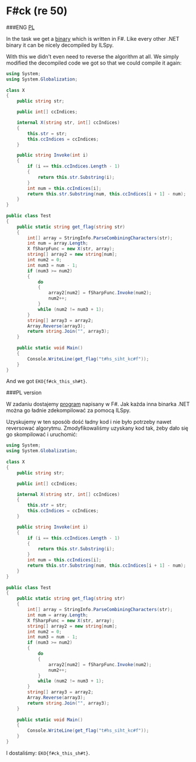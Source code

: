 # F#ck (re 50)


###ENG
[PL](#pl-version)

In the task we get a [binary](FlagGenerator.exe) which is written in F#.
Like every other .NET binary it can be nicely decompiled by ILSpy.

With this we didn't even need to reverse the algorithm at all.
We simply modified the decompiled code we got so that we could compile it again:

```csharp
using System;
using System.Globalization;
 
class X
{
	public string str;

	public int[] ccIndices;

	internal X(string str, int[] ccIndices)
	{
		this.str = str;
		this.ccIndices = ccIndices;
	}

	public string Invoke(int i)
	{
		if (i == this.ccIndices.Length - 1)
		{
			return this.str.Substring(i);
		}
		int num = this.ccIndices[i];
		return this.str.Substring(num, this.ccIndices[i + 1] - num);
	}
}
 
public class Test
{
	public static string get_flag(string str)
	{
		int[] array = StringInfo.ParseCombiningCharacters(str);
		int num = array.Length;
		X fSharpFunc = new X(str, array);
		string[] array2 = new string[num];
		int num2 = 0;
		int num3 = num - 1;
		if (num3 >= num2)
		{
			do
			{
				array2[num2] = fSharpFunc.Invoke(num2);
				num2++;
			}
			while (num2 != num3 + 1);
		}
		string[] array3 = array2;
		Array.Reverse(array3);
		return string.Join("", array3);
	}
 
	public static void Main()
	{
		Console.WriteLine(get_flag("t#hs_siht_kc#f"));
	}
}
```

And we got `EKO{f#ck_this_sh#t}`.

###PL version

W zadaniu dostajemy [program](FlagGenerator.exe) napisany w F#.
Jak każda inna binarka .NET można go ładnie zdekompilować za pomocą ILSpy.

Uzyskujemy w ten sposób dość ładny kod i nie było potrzeby nawet reversować algorytmu.
Zmodyfikowaliśmy uzyskany kod tak, żeby dało się go skompilować i uruchomić:


```csharp
using System;
using System.Globalization;
 
class X
{
	public string str;

	public int[] ccIndices;

	internal X(string str, int[] ccIndices)
	{
		this.str = str;
		this.ccIndices = ccIndices;
	}

	public string Invoke(int i)
	{
		if (i == this.ccIndices.Length - 1)
		{
			return this.str.Substring(i);
		}
		int num = this.ccIndices[i];
		return this.str.Substring(num, this.ccIndices[i + 1] - num);
	}
}
 
public class Test
{
	public static string get_flag(string str)
	{
		int[] array = StringInfo.ParseCombiningCharacters(str);
		int num = array.Length;
		X fSharpFunc = new X(str, array);
		string[] array2 = new string[num];
		int num2 = 0;
		int num3 = num - 1;
		if (num3 >= num2)
		{
			do
			{
				array2[num2] = fSharpFunc.Invoke(num2);
				num2++;
			}
			while (num2 != num3 + 1);
		}
		string[] array3 = array2;
		Array.Reverse(array3);
		return string.Join("", array3);
	}
 
	public static void Main()
	{
		Console.WriteLine(get_flag("t#hs_siht_kc#f"));
	}
}
```

I dostaliśmy: `EKO{f#ck_this_sh#t}`.
